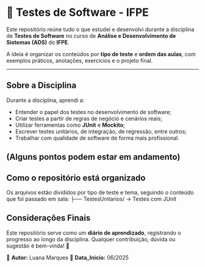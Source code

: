 # 🧪 Testes de Software - IFPE

Este repositório reúne tudo o que estudei e desenvolvi durante a disciplina de **Testes de Software** no curso de **Análise e Desenvolvimento de Sistemas (ADS)** do **IFPE**.

A ideia é organizar os conteúdos por **tipo de teste** e **ordem das aulas**, com exemplos práticos, anotações, exercícios e o projeto final.

---

##  Sobre a Disciplina

Durante a disciplina, aprendi a: 

- Entender o papel dos testes no desenvolvimento de software;
- Criar testes a partir de regras de negócio e cenários reais;
- Utilizar ferramentas como **JUnit** e **Mockito**;
- Escrever testes unitários, de integração, de regressão, entre outros;
- Trabalhar com qualidade de software de forma mais profissional.

(Alguns pontos podem estar em andamento)
---

##  Como o repositório está organizado

Os arquivos estão divididos por tipo de teste e tema, seguindo o conteúdo que foi passado em sala:
├── TestesUnitarios/ → Testes com JUnit

##  Considerações Finais
Este repositório serve como um **diário de aprendizado**, registrando o progresso ao longo da disciplina. Qualquer contribuição, dúvida ou sugestão é bem-vinda! 🚀

📝 **Autor:** Luana Marques
📅 **Data_Inicio:** 06/2025
